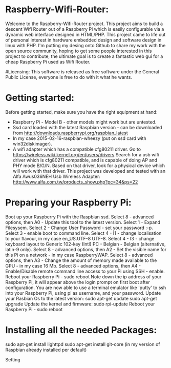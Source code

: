 # Raspberry-Wifi-Router:

Welcome to the Raspberry-Wifi-Router project.
This project aims to build a descent Wifi Router out of a Raspberry Pi which is easily configurable via
a dynamic web interface designed in HTML/PHP.
This project came to life out of personal interest in hardware embedded design and software design in linux with PHP.
I'm putting my desing onto Github to share my work with the open source community, hoping to get some people interested in this project to contribute, the ultimate goal is to create a fantastic web gui for a cheap Raspberry Pi used as Wifi Router.

#Licensing:
This software is released as free software under the General Public License, everyone is free to do with it what he wants.


# Getting started:
Before getting started, make sure you have the right equipment at hand:
* Raspberry Pi - Model B - other models might work but are untested.
* Ssd card loaded with the latest Raspbian version -  can be downloaded from http://downloads.raspberrypi.org/raspbian_latest
* In my case 2015-02-16-raspbian-wheezy (put on ssd card with win32diskimager).
* A wifi adapter which has a compatible cfg80211 driver.
Go to https://wireless.wiki.kernel.org/en/users/drivers
Search for a usb wifi driver which is cfg80211 compatible, and is capable of doing AP and PHY mode B/G/N.
Based on that driver, look for a physical device which will work with that driver.
This project was developed and tested with an Alfa Awus036NEH Usb Wireless Adapter: http://www.alfa.com.tw/products_show.php?pc=34&ps=22

# Preparing your Raspberry Pi:
Boot up your Raspberry Pi with the Raspbian ssd. 
Select 8 - advanced options, then A0 - Update this tool to the latest version.
Select 1 - Expand Filesysem.
Select 2 - Change User Password - set your password :-p.
Select 3 - enable boot to command line.
Select 4 - I1 - change localisation to your flavour, in my case en_US.UTF-8 UTF-8.
Select 4 - I3 - change keyboard layout to Generic 102-key (Intl) PC - Belgian - Belgian (alternative, latin-9 only).
Select 8 - advanced options, then A2 - Set the visible name for this Pi on a network - in my case RaspberryWAP.
Select 8 - advanced options, then A3 - Change the amount of memory made available to the GPU - in my case 16 Mb.
Select 8 - advanced options, then A4 - Enable/Disable remote command line access to your Pi using SSH - enable.
Reboot your Raspberry Pi - sudo reboot
Note down the ip address of your Raspberry Pi, it will appear above the login prompt on first boot after configuration.
You are now able to use a terminal emulator like 'putty' to ssh into your Raspberry Pi, using pi as username, and your password.
Update your Rasbian Os to the latest version:
sudo apt-get update
sudo apt-get upgrade
Update the kernel and firmware:
sudo rpi-update
Reboot your Raspberry Pi - sudo reboot


# Installing all the needed Packages:
sudo apt-get install lighttpd
sudo apt-get install git-core (in my version of Raspbian already installed per default)

Setting







